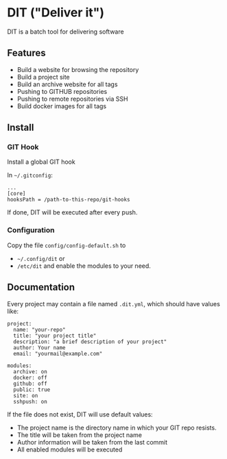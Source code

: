 # DIT ("Deliver it")

DIT is a batch tool for delivering software

## Features

- Build a website for browsing the repository
- Build a project site
- Build an archive website for all tags
- Pushing to GITHUB repositories
- Pushing to remote repositories via SSH
- Build docker images for all tags

## Install

### GIT Hook

Install a global GIT hook

In `~/.gitconfig`:

    ...
    [core]
    hooksPath = /path-to-this-repo/git-hooks

If done, DIT will be executed after every push.

### Configuration

Copy the file `config/config-default.sh` to
- `~/.config/dit` or
- `/etc/dit`
and enable the modules to your need.

## Documentation

Every project may contain a file named `.dit.yml`, which should have values like:
```
project:
  name: "your-repo"
  title: "your project title"
  description: "a brief description of your project"
  author: Your name
  email: "yourmail@example.com"

modules:
  archive: on
  docker: off
  github: off
  public: true
  site: on
  sshpush: on
```

If the file does not exist, DIT will use default values:
- The project name is the directory name in which your GIT repo resists.
- The title will be taken from the project name
- Author information will be taken from the last commit
- All enabled modules will be executed